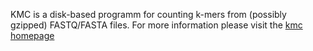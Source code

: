 KMC is a disk-based programm for counting k-mers from (possibly gzipped) FASTQ/FASTA files.
For more information please visit the [kmc homepage](https://github.com/refresh-bio/KMC)
